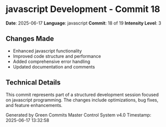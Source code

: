 ﻿# javascript Development - Commit 18

**Date**: 2025-06-17
**Language**: javascript
**Commit**: 18 of 19
**Intensity Level**: 3

## Changes Made
- Enhanced javascript functionality
- Improved code structure and performance
- Added comprehensive error handling
- Updated documentation and comments

## Technical Details
This commit represents part of a structured development session focused on javascript programming.
The changes include optimizations, bug fixes, and feature enhancements.

Generated by Green Commits Master Control System v4.0
Timestamp: 2025-06-17 13:32:58
